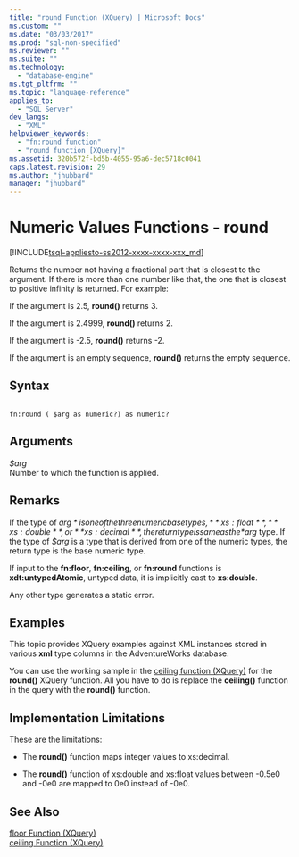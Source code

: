 ```yaml
---
title: "round Function (XQuery) | Microsoft Docs"
ms.custom: ""
ms.date: "03/03/2017"
ms.prod: "sql-non-specified"
ms.reviewer: ""
ms.suite: ""
ms.technology: 
  - "database-engine"
ms.tgt_pltfrm: ""
ms.topic: "language-reference"
applies_to: 
  - "SQL Server"
dev_langs: 
  - "XML"
helpviewer_keywords: 
  - "fn:round function"
  - "round function [XQuery]"
ms.assetid: 320b572f-bd5b-4055-95a6-dec5718c0041
caps.latest.revision: 29
ms.author: "jhubbard"
manager: "jhubbard"
---
```

# Numeric Values Functions - round
[!INCLUDE[tsql-appliesto-ss2012-xxxx-xxxx-xxx_md](../integration-services/system/stored-procedures/includes/tsql-appliesto-ss2012-xxxx-xxxx-xxx-md.md)]

  Returns the number not having a fractional part that is closest to the argument. If there is more than one number like that, the one that is closest to positive infinity is returned. For example:  
  
 If the argument is 2.5, **round()** returns 3.  
  
 If the argument is 2.4999, **round()** returns 2.  
  
 If the argument is -2.5, **round()** returns -2.  
  
 If the argument is an empty sequence, **round()** returns the empty sequence.  
  
## Syntax  
  
```  
  
fn:round ( $arg as numeric?) as numeric?  
```  
  
## Arguments  
 *$arg*  
 Number to which the function is applied.  
  
## Remarks  
 If the type of *$arg* is one of the three numeric base types, **xs:float**, **xs:double**, or **xs:decimal**, the return type is same as the *$arg* type. If the type of *$arg* is a type that is derived from one of the numeric types, the return type is the base numeric type.  
  
 If input to the **fn:floor**, **fn:ceiling**, or **fn:round** functions is **xdt:untypedAtomic**, untyped data, it is implicitly cast to **xs:double**.  
  
 Any other type generates a static error.  
  
## Examples  
 This topic provides XQuery examples against XML instances stored in various **xml** type columns in the AdventureWorks database.  
  
 You can use the working sample in the [ceiling function (XQuery)](../xquery/numeric-values-functions-ceiling.md) for the **round()** XQuery function. All you have to do is replace the **ceiling()** function in the query with the **round()** function.  
  
## Implementation Limitations  
 These are the limitations:  
  
-   The **round()** function maps integer values to xs:decimal.  
  
-   The **round()** function of xs:double and xs:float values between -0.5e0 and -0e0 are mapped to 0e0 instead of -0e0.  
  
## See Also  
 [floor Function &#40;XQuery&#41;](../xquery/numeric-values-functions-floor.md)   
 [ceiling Function &#40;XQuery&#41;](../xquery/numeric-values-functions-ceiling.md)  
  
  